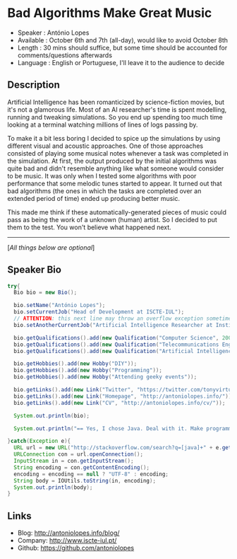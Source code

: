 Bad Algorithms Make Great Music
========================

* Speaker   : António Lopes
* Available : October 6th and 7th (all-day), would like to avoid October 8th
* Length    : 30 mins should suffice, but some time should be accounted for comments/questions afterwards
* Language  : English or Portuguese, I'll leave it to the audience to decide

Description
-----------

Artificial Intelligence has been romanticized by science-fiction movies, but it's not a glamorous life. Most of an AI researcher's time is spent modelling, running and tweaking simulations. So you end up spending too much time looking at a terminal watching millions of lines of logs passing by.

To make it a bit less boring I decided to spice up the simulations by using different visual and acoustic approaches. One of those approaches consisted of playing some musical notes whenever a task was completed in the simulation. At first, the output produced by the initial algorithms was quite bad and didn't resemble anything like what someone would consider to be music. It was only when I tested some algorithms with poor performance that some melodic tunes started to appear. It turned out that bad algorithms (the ones in which the tasks are completed over an extended period of time) ended up producing better music.

This made me think if these automatically-generated pieces of music could pass as being the work of a unknown (human) artist. So I decided to put them to the test. You won't believe what happened next.


---------------
[*All things below are optional*]

Speaker Bio
-----------

```java
try{
  Bio bio = new Bio();

  bio.setName("António Lopes");
  bio.setCurrentJob("Head of Development at ISCTE-IUL");
  // ATTENTION: this next line may throw an overflow exception sometimes: after all, there's only 24 hours in the day 
  bio.setAnotherCurrentJob("Artificial Intelligence Researcher at Instituto de Telecomunicações");

  bio.getQualifications().add(new Qualification("Computer Science", 2002));
  bio.getQualifications().add(new Qualification("Telecommunications Engineering MSc", 2006));
  bio.getQualifications().add(new Qualification("Artificial Intelligence PhD", 2011));

  bio.getHobbies().add(new Hobby("DIY"));
  bio.getHobbies().add(new Hobby("Programming"));
  bio.getHobbies().add(new Hobby("Attending geeky events"));

  bio.getLinks().add(new Link("Twitter", "https://twitter.com/tonyvirtual"));
  bio.getLinks().add(new Link("Homepage", "http://antoniolopes.info/"));
  bio.getLinks().add(new Link("CV", "http://antoniolopes.info/cv/"));

  System.out.println(bio);

  System.out.println("== Yes, I chose Java. Deal with it. Make programming love, not language flame wars. ==");

}catch(Exception e){
  URL url = new URL("http://stackoverflow.com/search?q=[java]+" + e.getMessage());
  URLConnection con = url.openConnection();
  InputStream in = con.getInputStream();
  String encoding = con.getContentEncoding();
  encoding = encoding == null ? "UTF-8" : encoding;
  String body = IOUtils.toString(in, encoding);
  System.out.println(body);
}
```

Links
-----

* Blog: http://antoniolopes.info/blog/
* Company: http://www.iscte-iul.pt/
* Github: https://github.com/antoniolopes